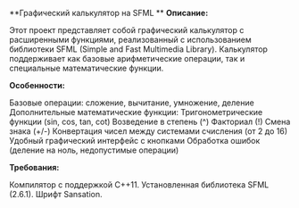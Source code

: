 **Графический калькулятор на SFML
**
**Описание:**

Этот проект представляет собой графический калькулятор с расширенными функциями, реализованный с использованием библиотеки SFML (Simple and Fast Multimedia Library). Калькулятор поддерживает как базовые арифметические операции, так и специальные математические функции.

**Особенности:**

Базовые операции: сложение, вычитание, умножение, деление
Дополнительные математические функции:
Тригонометрические функции (sin, cos, tan, cot)
Возведение в степень (^)
Факториал (!)
Смена знака (+/-)
Конвертация чисел между системами счисления (от 2 до 16)
Удобный графический интерфейс с кнопками
Обработка ошибок (деление на ноль, недопустимые операции)

**Требования:** 

Компилятор с поддержкой C++11. Установленная библиотека SFML (2.6.1). Шрифт Sansation.
